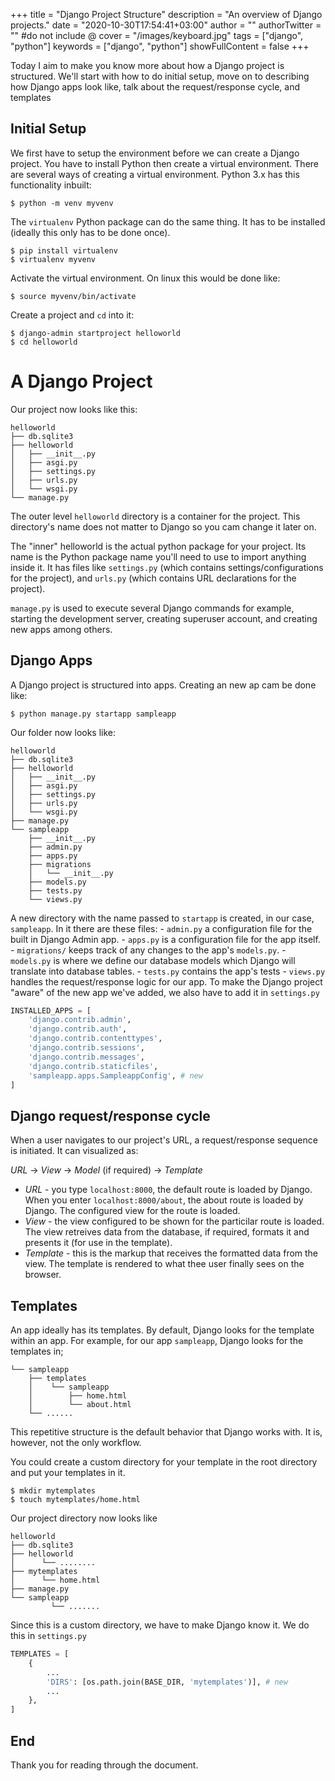 +++
title = "Django Project Structure"
description = "An overview of Django projects."
date = "2020-10-30T17:54:41+03:00"
author = ""
authorTwitter = "" #do not include @
cover = "/images/keyboard.jpg"
tags = ["django", "python"]
keywords = ["django", "python"]
showFullContent = false
+++

Today I aim to make you know more about how a Django project is structured. We'll start with how to do initial setup, move on to describing how Django apps look like, talk about the request/response cycle, and templates

## Initial Setup
We first have to setup the environment before we can create a Django project. You have to install Python then create a virtual environment. There are several ways of creating a virtual environment. Python 3.x has this functionality inbuilt:
```shell
$ python -m venv myvenv
```
The `virtualenv` Python package can do the same thing. It has to be installed (ideally this only has to be done once).
```shell
$ pip install virtualenv
$ virtualenv myvenv
```
Activate the virtual environment. On linux this would be done like:
```shell
$ source myvenv/bin/activate
```
Create a project and `cd` into it:
```shell
$ django-admin startproject helloworld
$ cd helloworld
```

# A Django Project
Our project now looks like this:
```plaintext
helloworld
├── db.sqlite3
├── helloworld
│   ├── __init__.py
│   ├── asgi.py
│   ├── settings.py
│   ├── urls.py
│   └── wsgi.py
└── manage.py
```
The outer level `helloworld` directory is a container for the project. This directory's name does not matter to Django so you cam change it later on.

The "inner" helloworld is the actual python package for your project. Its name is the Python package name you'll need to use to import anything inside it. It has files like `settings.py` (which contains settings/configurations for the project), and `urls.py` (which contains URL declarations for the project).

`manage.py` is used to execute several Django commands for example, starting the development server, creating superuser account, and creating new apps among others.

## Django Apps
A Django project is structured into apps. Creating an new ap cam be done like:
```shell
$ python manage.py startapp sampleapp
```
Our folder now looks like:
```plaintext
helloworld
├── db.sqlite3
├── helloworld
│   ├── __init__.py
│   ├── asgi.py
│   ├── settings.py
│   ├── urls.py
│   └── wsgi.py
├── manage.py
└── sampleapp
    ├── __init__.py
    ├── admin.py
    ├── apps.py
    ├── migrations
    │   └── __init__.py
    ├── models.py
    ├── tests.py
    └── views.py
```
A new directory with the name passed to `startapp` is created, in our case, `sampleapp`. In it there are these files:
	- `admin.py` a configuration file for the built in Django Admin app.
	- `apps.py` is a configuration file for the app itself.
	- `migrations/` keeps track of any changes to the app's `models.py`.
	- `models.py` is where we define our database models which Django will translate into database tables.
	- `tests.py` contains the app's tests
	- `views.py` handles the request/response logic for our app.
To make the Django project "aware" of the new app we've added, we also have to add it in `settings.py`
```python
INSTALLED_APPS = [
    'django.contrib.admin',
    'django.contrib.auth',
    'django.contrib.contenttypes',
    'django.contrib.sessions',
    'django.contrib.messages',
    'django.contrib.staticfiles',
    'sampleapp.apps.SampleappConfig', # new
]
```

## Django request/response cycle
When a user navigates to our project's URL, a request/response sequence is initiated. It can visualized as:

*URL* -> *View* -> *Model* (if required) -> *Template*

- *URL* - you type `localhost:8000`, the default route is loaded by Django. When you enter `localhost:8000/about`, the about route is loaded by Django. The configured view for the route is loaded.
- *View* - the view configured to be shown for the particilar route is loaded. The view retreives data from the database, if required, formats it and presents it (for use in the template).
- *Template* - this is the markup that receives the formatted data from the view. The template is rendered to what thee user finally sees on the browser.

## Templates
An app ideally has its templates. By default, Django looks for the template within an app. For example, for our app `sampleapp`, Django looks for the templates in;
```plaintext
└── sampleapp
    ├── templates
    │  	 └── sampleapp
    │        ├── home.html
    │        └── about.html
    └── ......
```
This repetitive structure is the default behavior that Django works with. It is, however, not the only workflow.

You could create a custom directory for your template in the root directory and put your templates in it.
```shell
$ mkdir mytemplates
$ touch mytemplates/home.html
```
Our project directory now looks like
```plaintext
helloworld
├── db.sqlite3
├── helloworld
│      └── ........
├── mytemplates
│      └── home.html
├── manage.py
└── sampleapp
         └── .......
```
Since this is a custom directory, we have to make Django know it. We do this in `settings.py`
```python
TEMPLATES = [
    {
        ...
        'DIRS': [os.path.join(BASE_DIR, 'mytemplates')], # new
        ...
    },
]
```

## End
Thank you for reading through the document.
